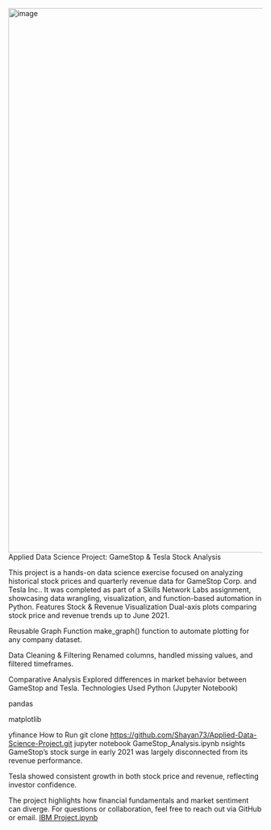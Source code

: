 <img width="1920" height="1080" alt="image" src="https://github.com/user-attachments/assets/f170b61f-c9a5-47ba-ba5e-3d2e74726f49" />Applied Data Science Project: GameStop & Tesla Stock Analysis

This project is a hands-on data science exercise focused on analyzing historical stock prices and quarterly revenue data for GameStop Corp. and Tesla Inc.. It was completed as part of a Skills Network Labs assignment, showcasing data wrangling, visualization, and function-based automation in Python.
Features
 Stock & Revenue Visualization Dual-axis plots comparing stock price and revenue trends up to June 2021.

Reusable Graph Function make_graph() function to automate plotting for any company dataset.

 Data Cleaning & Filtering Renamed columns, handled missing values, and filtered timeframes.

 Comparative Analysis Explored differences in market behavior between GameStop and Tesla.
 Technologies Used
Python (Jupyter Notebook)

pandas

matplotlib

yfinance
How to Run
git clone https://github.com/Shayan73/Applied-Data-Science-Project.git
jupyter notebook GameStop_Analysis.ipynb
nsights
GameStop’s stock surge in early 2021 was largely disconnected from its revenue performance.

Tesla showed consistent growth in both stock price and revenue, reflecting investor confidence.

The project highlights how financial fundamentals and market sentiment can diverge.
For questions or collaboration, feel free to reach out via GitHub or email.
[IBM Project.ipynb](https://github.com/user-attachments/files/22001686/IBM.Project.ipynb)






